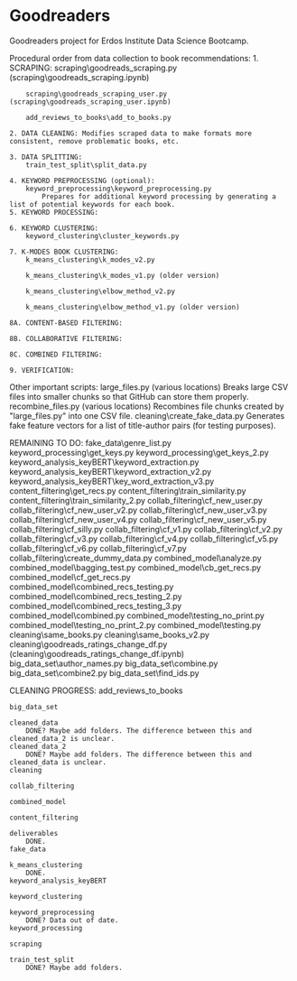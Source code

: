# Goodreaders
Goodreaders project for Erdos Institute Data Science Bootcamp.

Procedural order from data collection to book recommendations:
    1. SCRAPING: 
        scraping\goodreads_scraping.py (scraping\goodreads_scraping.ipynb)

        scraping\goodreads_scraping_user.py (scraping\goodreads_scraping_user.ipynb)

        add_reviews_to_books\add_to_books.py

    2. DATA CLEANING: Modifies scraped data to make formats more consistent, remove problematic books, etc.

    3. DATA SPLITTING: 
        train_test_split\split_data.py

    4. KEYWORD PREPROCESSING (optional): 
        keyword_preprocessing\keyword_preprocessing.py
            Prepares for additional keyword processing by generating a list of potential keywords for each book.
    5. KEYWORD PROCESSING: 

    6. KEYWORD CLUSTERING:
        keyword_clustering\cluster_keywords.py

    7. K-MODES BOOK CLUSTERING: 
        k_means_clustering\k_modes_v2.py

        k_means_clustering\k_modes_v1.py (older version)

        k_means_clustering\elbow_method_v2.py

        k_means_clustering\elbow_method_v1.py (older version)

    8A. CONTENT-BASED FILTERING:

    8B. COLLABORATIVE FILTERING:

    8C. COMBINED FILTERING:

    9. VERIFICATION:


Other important scripts:
    large_files.py (various locations)
        Breaks large CSV files into smaller chunks so that GitHub can store them properly.
    recombine_files.py (various locations)
        Recombines file chunks created by "large_files.py" into one CSV file.
    cleaning\create_fake_data.py
        Generates fake feature vectors for a list of title-author pairs (for testing purposes).








REMAINING TO DO:
    fake_data\genre_list.py
    keyword_processing\get_keys.py
    keyword_processing\get_keys_2.py
    keyword_analysis_keyBERT\keyword_extraction.py
    keyword_analysis_keyBERT\keyword_extraction_v2.py
    keyword_analysis_keyBERT\key_word_extraction_v3.py
    content_filtering\get_recs.py
    content_filtering\train_similarity.py
    content_filtering\train_similarity_2.py
    collab_filtering\cf_new_user.py
    collab_filtering\cf_new_user_v2.py
    collab_filtering\cf_new_user_v3.py
    collab_filtering\cf_new_user_v4.py
    collab_filtering\cf_new_user_v5.py
    collab_filtering\cf_silly.py
    collab_filtering\cf_v1.py
    collab_filtering\cf_v2.py
    collab_filtering\cf_v3.py
    collab_filtering\cf_v4.py
    collab_filtering\cf_v5.py
    collab_filtering\cf_v6.py
    collab_filtering\cf_v7.py
    collab_filtering\create_dummy_data.py
    combined_model\analyze.py
    combined_model\bagging_test.py
    combined_model\cb_get_recs.py
    combined_model\cf_get_recs.py
    combined_model\combined_recs_testing.py
    combined_model\combined_recs_testing_2.py
    combined_model\combined_recs_testing_3.py
    combined_model\combined.py
    combined_model\testing_no_print.py
    combined_model\testing_no_print_2.py
    combined_model\testing.py
    cleaning\same_books.py
    cleaning\same_books_v2.py
    cleaning\goodreads_ratings_change_df.py (cleaning\goodreads_ratings_change_df.ipynb)
    big_data_set\author_names.py
    big_data_set\combine.py
    big_data_set\combine2.py
    big_data_set\find_ids.py

CLEANING PROGRESS:
    add_reviews_to_books

    big_data_set

    cleaned_data
        DONE? Maybe add folders. The difference between this and cleaned_data_2 is unclear.
    cleaned_data_2
        DONE? Maybe add folders. The difference between this and cleaned_data is unclear.
    cleaning

    collab_filtering

    combined_model

    content_filtering

    deliverables
        DONE.
    fake_data

    k_means_clustering
        DONE.
    keyword_analysis_keyBERT

    keyword_clustering

    keyword_preprocessing
        DONE? Data out of date.
    keyword_processing

    scraping

    train_test_split
        DONE? Maybe add folders.
